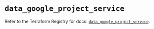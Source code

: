 # `data_google_project_service`

Refer to the Terraform Registry for docs: [`data_google_project_service`](https://registry.terraform.io/providers/hashicorp/google/5.36.0/docs/data-sources/project_service).
